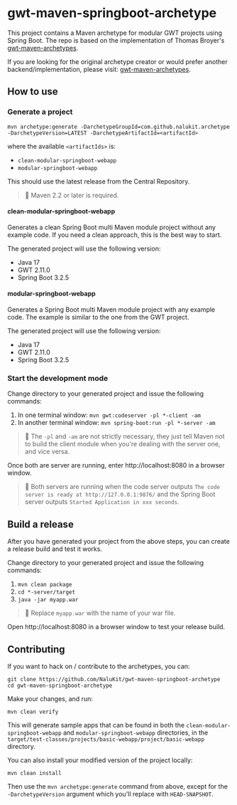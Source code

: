 # gwt-maven-springboot-archetype

This project contains a Maven archetype for modular GWT projects using Spring Boot. The repo is based on the
implementation of Thomas Broyer's [gwt-maven-archetypes](https://github.com/tbroyer/gwt-maven-archetypes).

If you are looking for the original archetype creator or would prefer another backend/implementation, please visit:
[gwt-maven-archetypes](https://github.com/tbroyer/gwt-maven-archetypes).

## How to use

### Generate a project

```shell
mvn archetype:generate -DarchetypeGroupId=com.github.nalukit.archetype -DarchetypeVersion=LATEST -DarchetypeArtifactId=<artifactId>
```

where the available `<artifactIds>` is:

* `clean-modular-springboot-webapp`
* `modular-springboot-webapp`

This should use the latest release from the Central Repository.

> 📝 Maven 2.2 or later is required.

#### clean-modular-springboot-webapp

Generates a clean Spring Boot multi Maven module project without any example code. If you need a clean approach, this is
the best way to start.

The generated project will use the following version:

* Java 17
* GWT 2.11.0
* Spring Boot 3.2.5

#### modular-springboot-webapp

Generates a Spring Boot multi Maven module project with any example code. The example is similar to the one from the GWT
project.

The generated project will use the following version:

* Java 17
* GWT 2.11.0
* Spring Boot 3.2.5

### Start the development mode

Change directory to your generated project and issue the following commands:

1. In one terminal window: `mvn gwt:codeserver -pl *-client -am`
1. In another terminal window: `mvn spring-boot:run -pl *-server -am` 

> 📝 The `-pl` and `-am` are not strictly necessary, they just tell Maven not to build the client module when you're
dealing with the server one, and vice versa.

Once both are server are running, enter http://localhost:8080 in a browser window.

> 📝 Both servers are running when the code server outputs `The code server is ready at http://127.0.0.1:9876/`
and the Spring Boot server outputs `Started Application in xxx seconds`.

## Build a release

After you have generated your project from the above steps, you can create a release build and test it works.

Change directory to your generated project and issue the following commands:

1. `mvn clean package`
1. `cd *-server/target`
1. `java -jar myapp.war`

> 📝 Replace `myapp.war` with the name of your war file.

Open http://localhost:8080 in a browser window to test your release build.

## Contributing

If you want to hack on / contribute to the archetypes, you can:

```shell
git clone https://github.com/NaluKit/gwt-maven-springboot-archetype
cd gwt-maven-springboot-archetype
```
Make your changes, and run:

```shell
mvn clean verify
```

This will generate sample apps that can be found in both the `clean-modular-springboot-webapp` and
`modular-springboot-webapp` directories, in the `target/test-classes/projects/basic-webapp/project/basic-webapp`
directory.

You can also install your modified version of the project locally:

```shell
mvn clean install
```

Then use the `mvn archetype:generate` command from above, except for the `-DarchetypeVersion` argument which you'll
replace with `HEAD-SNAPSHOT`.
